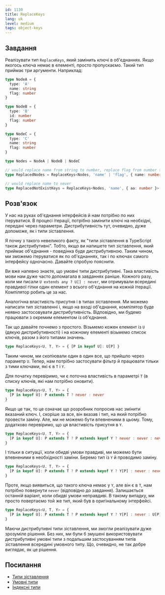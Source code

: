 ```yaml
---
id: 1130
title: ReplaceKeys
lang: uk
level: medium
tags: object-keys
---
```


## Завдання

Реалізувати тип `ReplaceKeys`, який замінить ключі в об'єднаннях.
Якщо якогось ключа немає в елементі, просто пропускаємо.
Такий тип приймає три аргументи.
Наприклад:

```typescript
type NodeA = {
  type: 'A'
  name: string
  flag: number
}

type NodeB = {
  type: 'B'
  id: number
  flag: number
}

type NodeC = {
  type: 'C'
  name: string
  flag: number
}

type Nodes = NodeA | NodeB | NodeC

// would replace name from string to number, replace flag from number to string
type ReplacedNodes = ReplaceKeys<Nodes, 'name' | 'flag', { name: number, flag: string }>

// would replace name to never
type ReplacedNotExistKeys = ReplaceKeys<Nodes, 'name', { aa: number }>
```

## Розв'язок

У нас на руках об'єднання інтерфейсів й нам потрібно по них ітеруватися.
В процесі ітерації, потрібно замінити ключі на необхідні, передані через параметри.
Дистрибутивність тут, очевидно, дуже допоможе, як і типи зіставлення.

Я почну з такого невеликого факту, як "типи зіставлення в TypeScript також дистрибутивні".
Тобто, якщо ви напишете тип зіставлення, який приймає об'єднання - поведінка буде дистрибутивною.
Таким чином, ми зможемо ітеруватися як по об'єднаннях, так і по ключах самого інтерфейсу одночасно.
Давайте спробую пояснити.

Ви вже напевно знаєте, що умовні типи дистрибутивні.
Така властивість мови нам дуже часто допомагала в завданнях раніше.
Кожного разу, коли ми писали `U extends any ? U[] : never`, ми отримували всередині правдивої гілки один елемент з всього об'єднання на кожній ітерації.
Компілятор робить це за нас.

Аналогічна властивість присутня і в типах зіставлення.
Ми можемо написати тип зіставленні і, якщо на вході об'єднання, компілятор буде неявно застосовувати дистрибутивність.
Відповідно, ми будемо працювати з окремим елементом із об'єднання.

Так що давайте почнемо з простого.
Візьмемо кожен елемент із `U` (дякую дистрибутивності) і на кожному елементі візьмемо список ключів, разом з його типами значень.

```typescript
type ReplaceKeys<U, T, Y> = { [P in keyof U]: U[P] }
```

Таким чином, ми скопіювали один в один все, що прийшло через параметр `U`.
Тепер, нам потрібно застосувати фільтр й працювати тільки з тими ключами, які є в `T` і `Y`.

Для початку перевіримо, чи є поточна властивість в параметрі `T` (в списку ключів, які нам потрібно оновити).

```typescript
type ReplaceKeys<U, T, Y> = {
  [P in keyof U]: P extends T ? never : never
}
```

Якщо це так, то це означає що розробник попросив нас змінити вказаний ключ.
І, скоріше за все, він вказав і тип, на який потрібно провести заміну.
Але, ми не можемо бути впевненими в цьому.
Тому, додатково перевіримо, що ця властивість присутня в `Y`.

```typescript
type ReplaceKeys<U, T, Y> = {
  [P in keyof U]: P extends T ? P extends keyof Y ? never : never : never
}
```

І тільки в ситуації, коли обидві умови правдиві, ми можемо бути впевненими в необхідності заміни.
Беремо тип із `Y` й проводимо заміну.

```typescript
type ReplaceKeys<U, T, Y> = {
  [P in keyof U]: P extends T ? P extends keyof Y ? Y[P] : never : never
}
```

Проте, якщо виявиться, що такого ключа немає у `Y`, але він є в `T`, нам потрібно повернути `never` (відповідно до завдання).
Залишається останній варіант, коли обидві умови неправдиві.
В такому випадку, ми просто повертаємо той же тип, який був в оригінальному інтерфейсі.

```typescript
type ReplaceKeys<U, T, Y> = {
  [P in keyof U]: P extends T ? P extends keyof Y ? Y[P] : never : U[P]
}
```

Маючи дистрибутивні типи зіставлення, ми змогли реалізувати дуже зрозуміле рішення.
Без них, ми були б змушені використовувати дистрибутивні умовні типи з подальшим застосуванням типів зіставлення всередині умовного типу.
Що, очевидно, не так добре виглядає, як це рішення.

## Посилання

- [Типи зіставлення](https://www.typescriptlang.org/docs/handbook/2/mapped-types.html)
- [Умовні типи](https://www.typescriptlang.org/docs/handbook/2/conditional-types.html)
- [Індексні типи](https://www.typescriptlang.org/docs/handbook/2/indexed-access-types.html)
